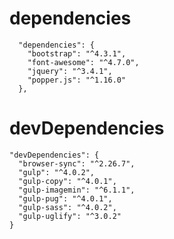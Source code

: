   # dependencies
      "dependencies": {
        "bootstrap": "^4.3.1",
        "font-awesome": "^4.7.0",
        "jquery": "^3.4.1",
        "popper.js": "^1.16.0"
      },
  # devDependencies
    "devDependencies": {
      "browser-sync": "^2.26.7",
      "gulp": "^4.0.2",
      "gulp-copy": "^4.0.1",
      "gulp-imagemin": "^6.1.1",
      "gulp-pug": "^4.0.1",
      "gulp-sass": "^4.0.2",
      "gulp-uglify": "^3.0.2"
    }